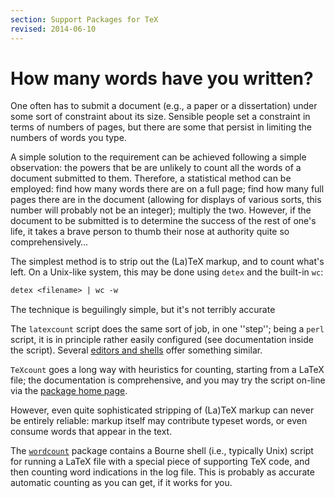 ```yaml
---
section: Support Packages for TeX
revised: 2014-06-10
---
```

# How many words have you written?

One often has to submit a document (e.g., a paper or a dissertation)
under some sort of constraint about its size.  Sensible people set a
constraint in terms of numbers of pages, but there are some that
persist in limiting the numbers of words you type.

A simple solution to the requirement can be achieved following a
simple observation: the powers that be are unlikely to count all the
words of a document submitted to them.  Therefore, a statistical
method can be employed: find how many words there are on a full page;
find how many full pages there are in the document (allowing for
displays of various sorts, this number will probably not be an
integer); multiply the two.  However, if the document to be submitted
is to determine the success of the rest of one's life, it takes a
brave person to thumb their nose at authority quite so
comprehensively&hellip;

The simplest method is to strip out the (La)TeX markup, and to count
what's left.  On a  Unix-like system, this may be done using
`detex` and the built-in `wc`:
```latex
detex <filename> | wc -w
```
The technique is beguilingly simple, but it's not terribly accurate

The `latexcount` script does the same sort of job, in one
''step''; being a `perl` script, it is in principle rather
easily configured (see documentation inside the script).
Several [editors and shells](FAQ-editors.md) offer something similar.

`TeXcount` goes a long way with heuristics for counting,
starting from a LaTeX file; the documentation is comprehensive, and
you may try the script on-line via the 
  [package home page](http://folk.uio.no/einarro/Comp/texwordcount.html).

However, even quite sophisticated stripping of (La)TeX markup can
never be entirely reliable: markup itself may contribute typeset
words, or even consume words that appear in the text.

The [`wordcount`](https://ctan.org/pkg/wordcount) package
contains a Bourne shell (i.e., typically Unix) script for running a
LaTeX file with a special piece of supporting TeX code, and then
counting word indications in the log file.  This is probably as
accurate automatic counting as you can get, if it works for you.

